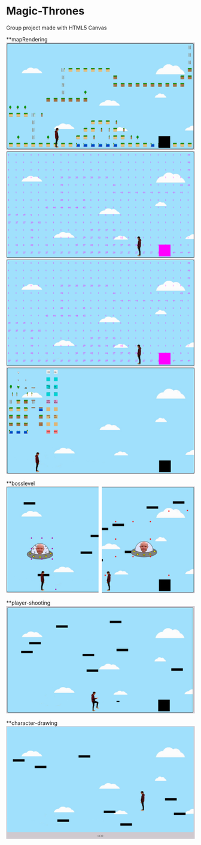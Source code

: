 # Magic-Thrones
Group project made with HTML5 Canvas

**mapRendering
![](./previews/preview12.PNG)
![](./previews/preview5.PNG)
![](./previews/preview10.PNG)
![](./previews/preview11.PNG)

**bosslevel
![](./previews/preview4.PNG)

**player-shooting
![](./previews/preview3.PNG)

**character-drawing
![](./previews/preview2.PNG)
